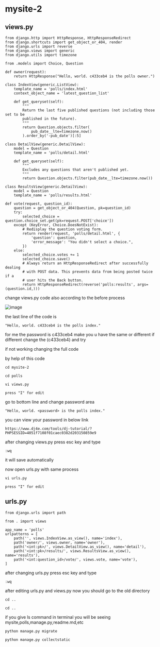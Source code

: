 # mysite-2

## views.py

```
from django.http import HttpResponse, HttpResponseRedirect                                                                                                         
from django.shortcuts import get_object_or_404, render
from django.urls import reverse
from django.views import generic
from django.utils import timezone

from .models import Choice, Question

def owner(request):
    return HttpResponse("Hello, world. c433ceb4 is the polls owner.")

class IndexView(generic.ListView):
    template_name = 'polls/index.html'
    context_object_name = 'latest_question_list'

    def get_queryset(self):
        """
        Return the last five published questions (not including those set to be
        published in the future).
        """
        return Question.objects.filter(
            pub_date__lte=timezone.now()
        ).order_by('-pub_date')[:5]

class DetailView(generic.DetailView):
    model = Question
    template_name = 'polls/detail.html'

    def get_queryset(self):
        """
        Excludes any questions that aren't published yet.
        """
        return Question.objects.filter(pub_date__lte=timezone.now())

class ResultsView(generic.DetailView):
    model = Question
    template_name = 'polls/results.html'

def vote(request, question_id):
    question = get_object_or_404(Question, pk=question_id)
    try:
        selected_choice = question.choice_set.get(pk=request.POST['choice'])
    except (KeyError, Choice.DoesNotExist):
        # Redisplay the question voting form.
        return render(request, 'polls/detail.html', {
            'question': question,
            'error_message': "You didn't select a choice.",
        })
    else:
        selected_choice.votes += 1
        selected_choice.save()
        # Always return an HttpResponseRedirect after successfully dealing
        # with POST data. This prevents data from being posted twice if a
        # user hits the Back button.
        return HttpResponseRedirect(reverse('polls:results', args=(question.id,)))
```

change views.py code also according to the before process

![image](https://github.com/user-attachments/assets/0e197298-8392-4960-89c9-b472b5586acb)

the last line of the code is 
```
"Hello, world. c433ceb4 is the polls index."
```
for me the password is c433ceb4 make you u have the same or different if different change the (c433ceb4) and try

if not working changing the full code

by help of this code

```
cd mysite-2
```

```
cd polls
```

```
vi views.py
```

```
press "I" for edit
```

go to bottom line and change password area

```
"Hello, world. <password> is the polls index."
```

you can view your password in below link

```
https://www.dj4e.com/tools/dj-tutorial/?PHPSESSID=4051f7108f01caec0382d203150859e9
```

after changing views.py press esc key and type

```
:wq
```

it will save automatically

now open urls.py with same process

```
vi urls.py
```

```
press "I" for edit
```

## urls.py

```
from django.urls import path

from . import views

app_name = 'polls'
urlpatterns = [
    path('', views.IndexView.as_view(), name='index'),
    path('owner/', views.owner, name='owner'),
    path('<int:pk>/', views.DetailView.as_view(), name='detail'),
    path('<int:pk>/results/', views.ResultsView.as_view(), name='results'),
    path('<int:question_id>/vote/', views.vote, name='vote'),
]
```

after changing urls.py press esc key and type

```
:wq
```

after editing urls.py and views.py now you should go to the old directory

```
cd ..
```

```
cd ..
```

if you give ls command in terminal you will be seeing mysite,polls,manage.py,readme.md,etc

```
python manage.py migrate
```

```
python manage.py collectstatic
```

